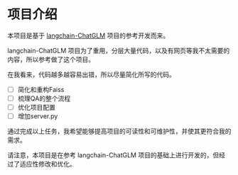 # 项目介绍

本项目是基于 [langchain-ChatGLM](https://github.com/imClumsyPanda/langchain-ChatGLM) 项目的参考开发而来。

langchain-ChatGLM 项目为了重用，分层大量代码，以及有网页等我不太需要的内容，所以参考做了这个项目。

在我看来，代码越多越容易出错，所以尽量简化所写的代码。

- [ ] 简化和重构Faiss
- [ ] 梳理QA的整个流程
- [ ] 优化项目配置
- [ ] 增加server.py

通过完成以上任务，我希望能够提高项目的可读性和可维护性，并使其更符合我的需求。

请注意，本项目是在参考 langchain-ChatGLM 项目的基础上进行开发的，但经过了适应性修改和优化。
